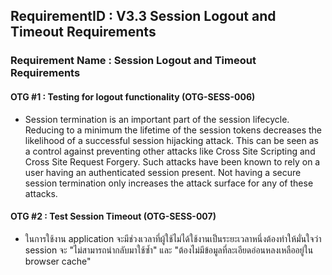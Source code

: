 ## RequirementID : V3.3 Session Logout and Timeout Requirements
### Requirement Name : Session Logout and Timeout Requirements


#### OTG #1 : Testing for logout functionality (OTG-SESS-006) 
* Session termination is an important part of the session lifecycle. Reducing to a minimum the lifetime of the session tokens decreases the likelihood of a successful session hijacking attack. This can be seen as a control against preventing other attacks like Cross Site Scripting and Cross Site Request Forgery. Such attacks have been known to rely on a user having an authenticated session present. Not having a secure session termination only increases the attack surface for any of these attacks.

#### OTG #2 : Test Session Timeout (OTG-SESS-007)

* ในการใช้งาน application จะมีช่วงเวลาที่ผู้ใช้ไม่ได้ใช้งานเป็นระยะเวลาหนึ่งต้องทำให้มั่นใจว่า session จะ "ไม่สามารถนำกลับมาใช้ซ้ำ" และ "ต้องไม่มีข้อมูลที่ละเอียดอ่อนหลงเหลืออยู่ใน browser cache"

